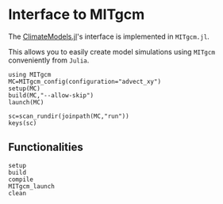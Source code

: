 # Interface to MITgcm

The [ClimateModels.jl](https://github.com/gaelforget/ClimateModels.jl/#readme)'s interface is implemented in `MITgcm.jl`. 

This allows you to easily create model simulations using `MITgcm` conveniently from `Julia`.

```@example 1
using MITgcm
MC=MITgcm_config(configuration="advect_xy")
setup(MC)
build(MC,"--allow-skip")
launch(MC)
```

```@example 1
sc=scan_rundir(joinpath(MC,"run"))
keys(sc)
```

## Functionalities

```@docs
setup
build
compile
MITgcm_launch
clean
```
